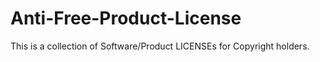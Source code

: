 # Anti-Free-Product-License
This is a collection of Software/Product LICENSEs for Copyright holders.
